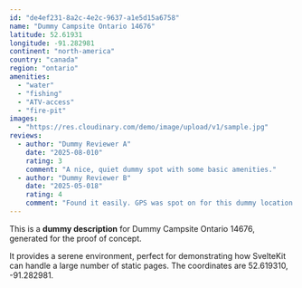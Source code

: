 ```yaml
---
id: "de4ef231-8a2c-4e2c-9637-a1e5d15a6758"
name: "Dummy Campsite Ontario 14676"
latitude: 52.61931
longitude: -91.282981
continent: "north-america"
country: "canada"
region: "ontario"
amenities:
  - "water"
  - "fishing"
  - "ATV-access"
  - "fire-pit"
images:
  - "https://res.cloudinary.com/demo/image/upload/v1/sample.jpg"
reviews:
  - author: "Dummy Reviewer A"
    date: "2025-08-010"
    rating: 3
    comment: "A nice, quiet dummy spot with some basic amenities."
  - author: "Dummy Reviewer B"
    date: "2025-05-018"
    rating: 4
    comment: "Found it easily. GPS was spot on for this dummy location."
---
```


This is a **dummy description** for Dummy Campsite Ontario 14676, generated for the proof of concept.

It provides a serene environment, perfect for demonstrating how SvelteKit can handle a large number of static pages. The coordinates are 52.619310, -91.282981.
